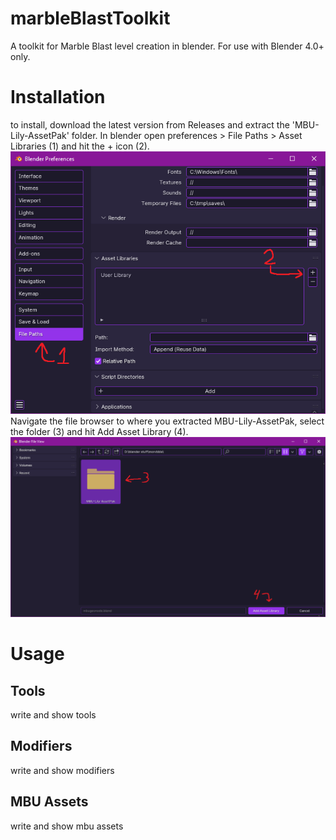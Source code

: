 # marbleBlastToolkit
A toolkit for Marble Blast level creation in blender. For use with Blender 4.0+ only.

# Installation

to install, download the latest version from Releases and extract the 'MBU-Lily-AssetPak' folder. 
In blender open preferences > File Paths > Asset Libraries (1) and hit the + icon (2).   
![](docs/images/addAsset.png)  
Navigate the file browser to where you extracted MBU-Lily-AssetPak, select the folder (3) and hit Add Asset Library (4).  
![](docs/images/addAssetExplorer.png)  

# Usage

## Tools

write and show tools

## Modifiers

write and show modifiers

## MBU Assets

write and show mbu assets